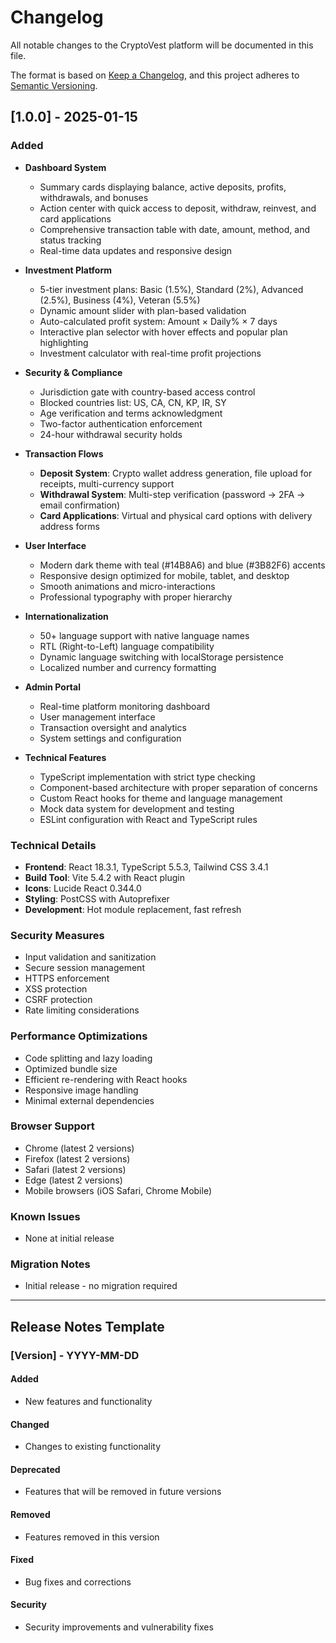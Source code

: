 # Changelog

All notable changes to the CryptoVest platform will be documented in this file.

The format is based on [Keep a Changelog](https://keepachangelog.com/en/1.0.0/),
and this project adheres to [Semantic Versioning](https://semver.org/spec/v2.0.0.html).

## [1.0.0] - 2025-01-15

### Added
- **Dashboard System**
  - Summary cards displaying balance, active deposits, profits, withdrawals, and bonuses
  - Action center with quick access to deposit, withdraw, reinvest, and card applications
  - Comprehensive transaction table with date, amount, method, and status tracking
  - Real-time data updates and responsive design

- **Investment Platform**
  - 5-tier investment plans: Basic (1.5%), Standard (2%), Advanced (2.5%), Business (4%), Veteran (5.5%)
  - Dynamic amount slider with plan-based validation
  - Auto-calculated profit system: Amount × Daily% × 7 days
  - Interactive plan selector with hover effects and popular plan highlighting
  - Investment calculator with real-time profit projections

- **Security & Compliance**
  - Jurisdiction gate with country-based access control
  - Blocked countries list: US, CA, CN, KP, IR, SY
  - Age verification and terms acknowledgment
  - Two-factor authentication enforcement
  - 24-hour withdrawal security holds

- **Transaction Flows**
  - **Deposit System**: Crypto wallet address generation, file upload for receipts, multi-currency support
  - **Withdrawal System**: Multi-step verification (password → 2FA → email confirmation)
  - **Card Applications**: Virtual and physical card options with delivery address forms

- **User Interface**
  - Modern dark theme with teal (#14B8A6) and blue (#3B82F6) accents
  - Responsive design optimized for mobile, tablet, and desktop
  - Smooth animations and micro-interactions
  - Professional typography with proper hierarchy

- **Internationalization**
  - 50+ language support with native language names
  - RTL (Right-to-Left) language compatibility
  - Dynamic language switching with localStorage persistence
  - Localized number and currency formatting

- **Admin Portal**
  - Real-time platform monitoring dashboard
  - User management interface
  - Transaction oversight and analytics
  - System settings and configuration

- **Technical Features**
  - TypeScript implementation with strict type checking
  - Component-based architecture with proper separation of concerns
  - Custom React hooks for theme and language management
  - Mock data system for development and testing
  - ESLint configuration with React and TypeScript rules

### Technical Details
- **Frontend**: React 18.3.1, TypeScript 5.5.3, Tailwind CSS 3.4.1
- **Build Tool**: Vite 5.4.2 with React plugin
- **Icons**: Lucide React 0.344.0
- **Styling**: PostCSS with Autoprefixer
- **Development**: Hot module replacement, fast refresh

### Security Measures
- Input validation and sanitization
- Secure session management
- HTTPS enforcement
- XSS protection
- CSRF protection
- Rate limiting considerations

### Performance Optimizations
- Code splitting and lazy loading
- Optimized bundle size
- Efficient re-rendering with React hooks
- Responsive image handling
- Minimal external dependencies

### Browser Support
- Chrome (latest 2 versions)
- Firefox (latest 2 versions)
- Safari (latest 2 versions)
- Edge (latest 2 versions)
- Mobile browsers (iOS Safari, Chrome Mobile)

### Known Issues
- None at initial release

### Migration Notes
- Initial release - no migration required

---

## Release Notes Template

### [Version] - YYYY-MM-DD

#### Added
- New features and functionality

#### Changed
- Changes to existing functionality

#### Deprecated
- Features that will be removed in future versions

#### Removed
- Features removed in this version

#### Fixed
- Bug fixes and corrections

#### Security
- Security improvements and vulnerability fixes
